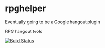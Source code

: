 rpghelper
=========

Eventually going to be a Google hangout plugin

RPG hangout tools

[![Build Status](https://drone.io/github.com/terrasea/rpghelper/status.png)](https://drone.io/github.com/terrasea/rpghelper/latest)